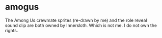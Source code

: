 # amogus

































The Among Us crewmate sprites (re-drawn by me) and the role reveal sound clip are both owned by Innersloth.
Which is not me.
I do not own the rights.
